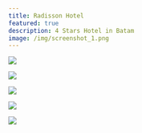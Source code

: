 ```yaml
---
title: Radisson Hotel
featured: true
description: 4 Stars Hotel in Batam
image: /img/screenshot_1.png
---
```

![](/img/screenshot_2.png)

![](/img/screenshot_3.png)

![](/img/screenshot_4.png)

![](/img/screenshot_5.png)

![](/img/screenshot_6.png)
